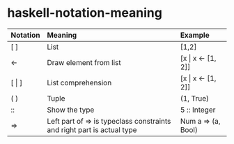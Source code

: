 # haskell-notation-meaning  

| Notation | Meaning | Example |    
| :--- | :------- | :--------- |  
| [ ] | List | [1,2] |  
| <- | Draw element from list | [x \| x <- [1, 2]] |  
| [ \| ] | List comprehension | [x \| x <- [1, 2]] |  
| ( ) | Tuple | (1, True) |  
| :: | Show the type | 5 :: Integer | 
| => | Left part of => is typeclass constraints and right part is actual type | Num a => (a, Bool) |  
